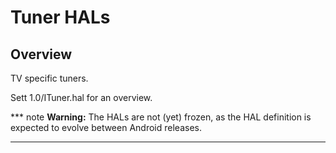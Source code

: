 # Tuner HALs

## Overview

TV specific tuners.

Sett 1.0/ITuner.hal for an overview.

*** note
**Warning:** The HALs are not (yet) frozen, as the HAL definition is
expected to evolve between Android releases.
***
